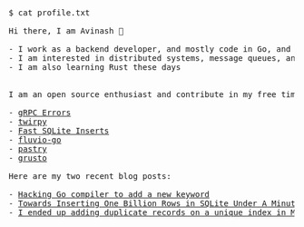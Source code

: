 <pre>
$ cat profile.txt

Hi there, I am Avinash 👋

- I work as a backend developer, and mostly code in Go, and Python
- I am interested in distributed systems, message queues, and messaging infrastructure in general
- I am also learning Rust these days
<!-- - Here is my <a href="https://avi.im/resume.pdf">resume</a> -->

I am an open source enthusiast and contribute in my free time. Following projects are my current focus:

- <a href="https://github.com/avinassh/grpc-errors">gRPC Errors</a>
- <a href="https://github.com/verloop/twirpy">twirpy</a>
- <a href="https://github.com/avinassh/fast-sqlite3-inserts">Fast SQLite Inserts</a>
- <a href="https://github.com/avinassh/fluvio-go">fluvio-go</a>
- <a href="https://github.com/avinassh/pastry">pastry</a>
- <a href="https://github.com/avinassh/grusto">grusto</a>

Here are my two recent blog posts:

- <a href="https://avi.im/blag/2021/rc-day-24/" rel="nofollow">Hacking Go compiler to add a new keyword</a>
- <a href="https://avi.im/blag/2021/fast-sqlite-inserts/" rel="nofollow">Towards Inserting One Billion Rows in SQLite Under A Minute</a>
- <a href="https://avi.im/blag/2021/mongo-dupes-in-unique-index/" rel="nofollow">I ended up adding duplicate records on a unique index in MongoDB</a>
</pre>
